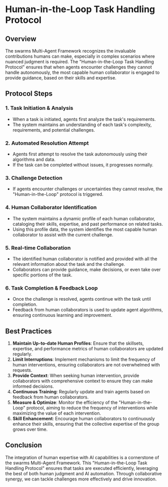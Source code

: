 # Human-in-the-Loop Task Handling Protocol

## Overview

The swarms Multi-Agent Framework recognizes the invaluable contributions humans can make, especially in complex scenarios where nuanced judgment is required. The "Human-in-the-Loop Task Handling Protocol" ensures that when agents encounter challenges they cannot handle autonomously, the most capable human collaborator is engaged to provide guidance, based on their skills and expertise.

## Protocol Steps

### 1. Task Initiation & Analysis

- When a task is initiated, agents first analyze the task's requirements.
- The system maintains an understanding of each task's complexity, requirements, and potential challenges.

### 2. Automated Resolution Attempt

- Agents first attempt to resolve the task autonomously using their algorithms and data.
- If the task can be completed without issues, it progresses normally.

### 3. Challenge Detection

- If agents encounter challenges or uncertainties they cannot resolve, the "Human-in-the-Loop" protocol is triggered.

### 4. Human Collaborator Identification

- The system maintains a dynamic profile of each human collaborator, cataloging their skills, expertise, and past performance on related tasks.
- Using this profile data, the system identifies the most capable human collaborator to assist with the current challenge.

### 5. Real-time Collaboration

- The identified human collaborator is notified and provided with all the relevant information about the task and the challenge.
- Collaborators can provide guidance, make decisions, or even take over specific portions of the task.

### 6. Task Completion & Feedback Loop

- Once the challenge is resolved, agents continue with the task until completion.
- Feedback from human collaborators is used to update agent algorithms, ensuring continuous learning and improvement.

## Best Practices

1. **Maintain Up-to-date Human Profiles**: Ensure that the skillsets, expertise, and performance metrics of human collaborators are updated regularly.
2. **Limit Interruptions**: Implement mechanisms to limit the frequency of human interventions, ensuring collaborators are not overwhelmed with requests.
3. **Provide Context**: When seeking human intervention, provide collaborators with comprehensive context to ensure they can make informed decisions.
4. **Continuous Training**: Regularly update and train agents based on feedback from human collaborators.
5. **Measure & Optimize**: Monitor the efficiency of the "Human-in-the-Loop" protocol, aiming to reduce the frequency of interventions while maximizing the value of each intervention.
6. **Skill Enhancement**: Encourage human collaborators to continuously enhance their skills, ensuring that the collective expertise of the group grows over time.

## Conclusion

The integration of human expertise with AI capabilities is a cornerstone of the swarms Multi-Agent Framework. This "Human-in-the-Loop Task Handling Protocol" ensures that tasks are executed efficiently, leveraging the best of both human judgment and AI automation. Through collaborative synergy, we can tackle challenges more effectively and drive innovation.
